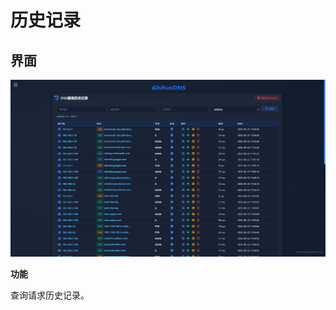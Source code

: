 # 历史记录

<!-- This page demonstrates some of the built-in markdown extensions provided by VitePress. -->

## 界面

<!-- VitePress provides Syntax Highlighting powered by [Shiki](https://github.com/shikijs/shiki), with additional features like line-highlighting: -->

![历史记录](../assets/docs-his.png "历史记录页面")

<!-- https://vitepress.dev/zh/reference/default-theme-config#docfooter -->
<!-- https://github.com/vuejs/vitepress/blob/main/types/default-theme.d.ts -->

**功能**

查询请求历史记录。

<!-- ## More

Check out the documentation for the [full list of markdown extensions](https://vitepress.dev/guide/markdown). -->
